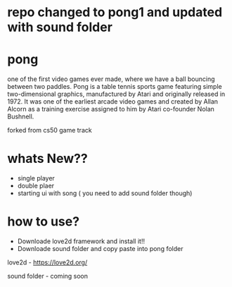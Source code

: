 #  repo changed to pong1 and updated with sound folder

# pong
one of the first video games ever made, where we have a ball bouncing between two paddles.
Pong is a table tennis sports game featuring simple two-dimensional graphics, manufactured by Atari
and originally released in 1972. It was one of the earliest arcade video games
and created by Allan Alcorn as a training exercise assigned to him by Atari co-founder Nolan Bushnell.

forked from cs50 game track
# whats New??
* single player
* double plaer
* starting ui with song ( you need to add sound folder though)

# how to use?
* Downloade love2d framework and install it!!
* Downloade sound folder and copy paste into pong folder

love2d - https://love2d.org/

sound folder - coming soon
